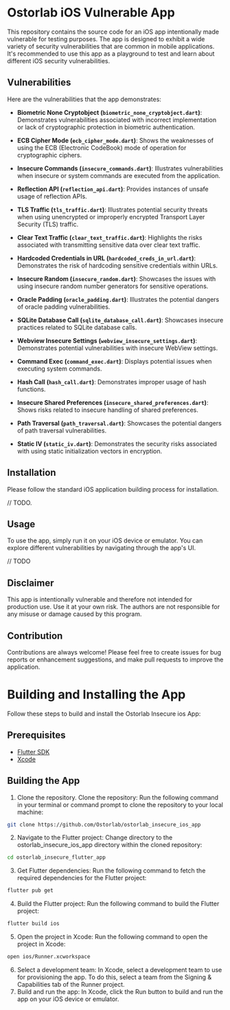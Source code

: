 # Ostorlab iOS Vulnerable App

This repository contains the source code for an iOS app intentionally made vulnerable for testing purposes.
The app is designed to exhibit a wide variety of security vulnerabilities that are common in mobile applications.
It's recommended to use this app as a playground to test and learn about different iOS security vulnerabilities.

## Vulnerabilities

Here are the vulnerabilities that the app demonstrates:

* __Biometric None Cryptobject (`biometric_none_cryptobject.dart`)__: Demonstrates vulnerabilities associated with incorrect
  implementation or lack of cryptographic protection in biometric authentication.

* __ECB Cipher Mode (`ecb_cipher_mode.dart`)__: Shows the weaknesses of using the ECB (Electronic CodeBook) mode of operation
  for cryptographic ciphers.

* __Insecure Commands (`insecure_commands.dart`)__: Illustrates vulnerabilities when insecure or system commands are executed
from the application.

* __Reflection API (`reflection_api.dart`)__: Provides instances of unsafe usage of reflection APIs.

* __TLS Traffic (`tls_traffic.dart`)__: Illustrates potential security threats when using unencrypted or improperly encrypted
Transport Layer Security (TLS) traffic.

* __Clear Text Traffic (`clear_text_traffic.dart`)__: Highlights the risks associated with transmitting sensitive data over
clear text traffic.

* __Hardcoded Credentials in URL (`hardcoded_creds_in_url.dart`)__: Demonstrates the risk of hardcoding sensitive credentials
within URLs.

* __Insecure Random (`insecure_random.dart`)__: Showcases the issues with using insecure random number generators for sensitive
operations.

* __Oracle Padding (`oracle_padding.dart`)__: Illustrates the potential dangers of oracle padding vulnerabilities.

* __SQLite Database Call (`sqlite_database_call.dart`)__: Showcases insecure practices related to SQLite database calls.

* __Webview Insecure Settings (`webview_insecure_settings.dart`)__: Demonstrates potential vulnerabilities with insecure WebView
settings.

* __Command Exec (`command_exec.dart`)__: Displays potential issues when executing system commands.

* __Hash Call (`hash_call.dart`)__: Demonstrates improper usage of hash functions.

* __Insecure Shared Preferences (`insecure_shared_preferences.dart`)__: Shows risks related to insecure handling of shared
preferences.

* __Path Traversal (`path_traversal.dart`)__: Showcases the potential dangers of path traversal vulnerabilities.

* __Static IV (`static_iv.dart`)__: Demonstrates the security risks associated with using static initialization vectors in
encryption.

## Installation

Please follow the standard iOS application building process for installation.

// TODO.

## Usage
To use the app, simply run it on your iOS device or emulator. You can explore different vulnerabilities by navigating
through the app's UI.

// TODO

## Disclaimer
This app is intentionally vulnerable and therefore not intended for production use. Use it at your own risk. The authors
are not responsible for any misuse or damage caused by this program.

## Contribution
Contributions are always welcome! Please feel free to create issues for bug reports or enhancement suggestions, and make
pull requests to improve the application.

# Building and Installing the App
Follow these steps to build and install the Ostorlab Insecure ios App:
## Prerequisites
* [Flutter SDK](https://flutter.dev/docs/get-started/install)
* [Xcode](https://developer.apple.com/xcode/)

## Building the App
1. Clone the repository.
Clone the repository: Run the following command in your terminal or command prompt to clone the repository to your local machine:
```bash
git clone https://github.com/Ostorlab/ostorlab_insecure_ios_app
```
2. Navigate to the Flutter project: Change directory to the ostorlab_insecure_ios_app directory within the cloned repository:
```bash
cd ostorlab_insecure_flutter_app  
```
3. Get Flutter dependencies: Run the following command to fetch the required dependencies for the Flutter project:
```bash
flutter pub get
```
4. Build the Flutter project: Run the following command to build the Flutter project:
```bash
flutter build ios
```
5. Open the project in Xcode: Run the following command to open the project in Xcode:
```bash
open ios/Runner.xcworkspace
```
6. Select a development team: In Xcode, select a development team to use for provisioning the app. To do this, select a team from the Signing & Capabilities tab of the Runner project.
7. Build and run the app: In Xcode, click the Run button to build and run the app on your iOS device or emulator.
